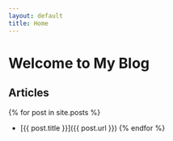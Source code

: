 ```yaml
---
layout: default
title: Home
---
```


# Welcome to My Blog

## Articles

{% for post in site.posts %}
- [{{ post.title }}]({{ post.url }})
{% endfor %}

